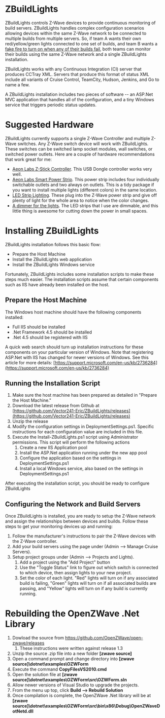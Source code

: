 ZBuildLights
============

ZBuildLights controls Z-Wave devices to provide continuous monitoring of build servers. ZBuildLights handles complex configuration scenarios allowing devices within the same Z-Wave network to be connected to multiple builds from multiple servers. So, if team A wants their own red/yellow/green lights connected to one set of builds, and team B wants a [fake fire to turn on when any of their builds fail](http://amzn.to/1R0f5uZ), both teams can monitor their builds using the same Z-Wave network and a single ZBuildLights installation.

ZBuildLights works with any Continuous Integration (CI) server that produces CCTray XML. Servers that produce this format of status XML include all variants of Cruise Control, TeamCity, Hudson, Jenkins, and Go to name a few. 

A ZBuildLights installation includes two pieces of software -- an ASP.Net MVC application that handles all of the configuration, and a tiny Windows service that triggers periodic status updates.

Suggested Hardware
==================

ZBuildLights currently supports a single Z-Wave Controller and multiple Z-Wave switches. Any Z-Wave switch device will work with ZBuildLights. These switches can be switched lamp socket modules, wall switches, or switched power outlets. Here are a couple of hardware recommendations that work great for me:

* [Aeon Labs Z-Stick Controller](http://bitly.com/1GGmRVW). This USB Dongle controller works very well.
* [Aeon Labs Smart Power Strip](http://bitly.com/1DL4lIK). This power strip includes four individually switchable outlets and two always on outlets. This is a tidy package if you want to install multiple lights (different colors) in the same location.
* [LED Strip Lighting](http://bitly.com/1PZjxtp). These plug into the Z-Wave power strip and give off plenty of light for the whole area to notice when the color changes.
* [A dimmer for the lights](http://amzn.to/1R0hTIE). The LED strips that I use are dimmable, and this little thing is awesome for cutting down the power in small spaces.


Installing ZBuildLights
=======================

ZBuildLights installation follows this basic flow:

* Prepare the Host Machine
* Install the ZBuildLights web application
* Install the ZBuildLights Windows service 

Fortunately, ZBuildLights includes some installation scripts to make these steps much easier. The installation scripts assume that certain components such as IIS have already been installed on the host.

Prepare the Host Machine
------------------------

The Windows host machine should have the following components installed:

* Full IIS should be installed
* .Net Framework 4.5 should be installed
* .Net 4.5 should be registered with IIS

A quick web search should turn up installation instructions for these components on your particular version of Windows. Note that registering ASP.Net with IIS has changed for newer versions of Windows.  See this article for more details: [https://support.microsoft.com/en-us/kb/2736284](https://support.microsoft.com/en-us/kb/2736284)

Running the Installation Script
-------------------------------

1. Make sure the host machine has been prepared as detailed in "Prepare the Host Machine."
2. Download the latest release from Github at [https://github.com/Vector241-Eric/ZBuildLights/releases](https://github.com/Vector241-Eric/ZBuildLights/releases)
3. Unzip the release
4. Modify the configuration settings in DeploymentSettings.ps1. Specific instructions for each configuration value are included in this file.
5. Execute the Install-ZBuildLights.ps1 script using Administrator permissions. This script will perform the following actions
	1. Create a new IIS Application pool
	2. Install the ASP.Net application running under the new app pool
	3. Configure the application based on the settings in DeploymentSettings.ps1
	4. Install a local Windows service, also based on the settings in DeploymentSettings.ps1

After executing the installation script, you should be ready to configure ZBuildLights

Configuring the Network and Build Servers
-----------------------------------------

Once ZBuildLights is installed, you are ready to setup the Z-Wave network and assign the relationships between devices and builds. Follow these steps to get your monitoring devices up and running:

1. Follow the manufacturer's instructions to pair the Z-Wave devices with the Z-Wave controller.
2. Add your build servers using the page under (Admin --> Manage Cruise Servers).
3. Setup project groups under (Admin --> Projects and Lights).
	1. Add a project using the "Add Project" button
	2. Use the "Toggle Status" link to figure out which switch is connected to which device, then assign lights to your new project.
	3. Set the color of each light. "Red" lights will turn on if any associated build is failing, "Green" lights will turn on if all associated builds are passing, and "Yellow" lights will turn on if any build is currently running.   


Rebuilding the OpenZWave .Net Library
=====================================

1. Dowload the source from https://github.com/OpenZWave/open-zwave/releases
    1. These instructions were written against release 1.3
2. Unzip the source .zip file into a new folder **[zwave source]**
3. Open a command prompt and change directory into **[zwave source]\dotnet\examples\OZWForm**
4. Execute the command **CopyFilesVS2010.cmd**
5. Open the solution file at **[zwave source]\dotnet\examples\OZWForm\src\OZWForm.sln**
6. Allow newer versions of Visual Studio to upgrade the projects.
7. From the menu up top, click **Build --> Rebuild Solution**
8. Once compilation is complete, the OpenZWave .Net library will be at **[zwave source]\dotnet\examples\OZWForm\src\bin\x86\Debug\OpenZWaveDotNetd.dll**


